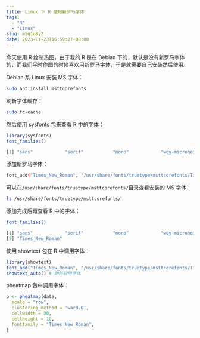 ```yaml
---
title: Linux 下 R 使用新罗马字体
tags:
  - "R"
  - "Linux"
slug: m5q1u8y2
date: 2023-11-23T16:59:27+08:00
---
```


今天使用 R 绘制热图，由于我的 R 是在 Debian 下的，默认是没有新罗马字体的，而我们平时作图的时候喜欢用新罗马字体，于是就需要自己安装然后使用。

<!--more-->

Debian 系 Linux 安装 MS 字体：

```bash
sudo apt install msttcorefonts
```

刷新字体缓存：

```bash
sudo fc-cache
```

然后使用 sysfonts 包来查看 R 中的字体：

```r
library(sysfonts)
font_families()
```

```r
[1] "sans"            "serif"           "mono"            "wqy-microhei"
```

添加新罗马字体：

```bash
font_add("Times_New_Roman", "/usr/share/fonts/truetype/msttcorefonts/Times_New_Roman.ttf")
```

可以在`/usr/share/fonts/truetype/msttcorefonts/`目录查看安装的 MS 字体：

```bash
ls /usr/share/fonts/truetype/msttcorefonts/
```

添加完成后再查看 R 中的字体：

```bash
font_families()
```

```r
[1] "sans"            "serif"           "mono"            "wqy-microhei"   
[5] "Times_New_Roman"
```

使用 showtext 包在 R 中调用字体：

```r
library(showtext)
font_add("Times_New_Roman", "/usr/share/fonts/truetype/msttcorefonts/Times_New_Roman.ttf")
showtext_auto() # 始终启用字体
```

pheatmap 包中调用字体：

```r
p <- pheatmap(data,
  scale = "row", 
  clustering_method = 'ward.D',
  cellwidth = 30, 
  cellheight = 10, 
  fontfamily = "Times_New_Roman",
)
```